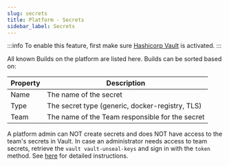```yaml
---
slug: secrets
title: Platform - Secrets
sidebar_label: Secrets
---
```


:::info
To enable this feature, first make sure [Hashicorp Vault](/apps/vault.md) is activated.
:::

All known Builds on the platform are listed here. Builds can be sorted based on:

| Property      | Description                                            |
| ------------- | ------------------------------------------------------ |
| Name          | The name of the secret                                 |
| Type          | The secret type (generic, docker-registry, TLS)        |
| Team          | The name of the Team responsible for the secret        |

A platform admin can NOT create secrets and does NOT have access to the team's secrets in Vault. In case an administrator needs access to team secrets, retrieve the `vault vault-unseal-keys` and sign in with the `token` method. See [here](/docs/apps/vault.md) for detailed instructions.